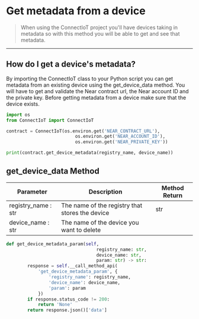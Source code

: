 # Get metadata from a device

>When using the ConnectIoT project you'll have devices taking in metadata so with this method you will be able to get and see that metadata.
---
## How do I get a device's metadata?

By importing the ConnectIoT class to your Python script you can get metadata from an existing device using the get_device_data method. You will have to get and validate the Near contract url, the Near account ID and the private key. Before getting metadata from a device make sure that the device exists.

```py
import os
from ConnectIoT import ConnectIoT

contract = ConnectIoT(os.environ.get('NEAR_CONTRACT_URL'),
                          os.environ.get('NEAR_ACCOUNT_ID'),
                          os.environ.get('NEAR_PRIVATE_KEY'))

print(contract.get_device_metadata(registry_name, device_name))
```
## get_device_data Method

|Parameter                                     |Description|Method Return                                                        |                                                      
 ------------------------------------------ | ------ |--------------------------------------------------------------------------------------------------------------------------- |
| registry_name : str                  | The name of the registry that stores the device  |str        
|device_name : str |                The name of the device you want to delete|

```py
def get_device_metadata_param(self,
                                  registry_name: str,
                                  device_name: str,
                                  param: str) -> str:
        response = self.__call_method_api(
            'get_device_metadata_param', {
                'registry_name': registry_name,
                'device_name': device_name,
                'param': param
            })
        if response.status_code != 200:
            return 'None'
        return response.json()['data']
```